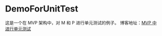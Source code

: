 # DemoForUnitTest
这是一个在 MVP 架构中，对 M 和 P 进行单元测试的例子。
博客地址：[MVP 中进行单元测试](http://www.liuguangli.win/archives/542)

